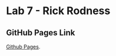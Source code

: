 # Lab 7 - Rick Rodness 


## GitHub Pages Link

[Github Pages](https://rickrodness.github.io/lab7-starter/).
